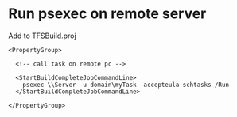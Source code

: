# Run psexec on remote server

Add to TFSBuild.proj

	<PropertyGroup>

      <!-- call task on remote pc -->

      <StartBuildCompleteJobCommandLine>
		psexec \\Server -u domain\myTask -accepteula schtasks /Run  
	  </StartBuildCompleteJobCommandLine>

	</PropertyGroup>
